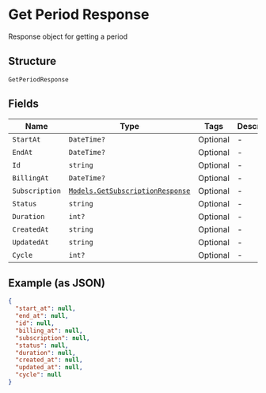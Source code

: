 
# Get Period Response

Response object for getting a period

## Structure

`GetPeriodResponse`

## Fields

| Name | Type | Tags | Description |
|  --- | --- | --- | --- |
| `StartAt` | `DateTime?` | Optional | - |
| `EndAt` | `DateTime?` | Optional | - |
| `Id` | `string` | Optional | - |
| `BillingAt` | `DateTime?` | Optional | - |
| `Subscription` | [`Models.GetSubscriptionResponse`](../../doc/models/get-subscription-response.md) | Optional | - |
| `Status` | `string` | Optional | - |
| `Duration` | `int?` | Optional | - |
| `CreatedAt` | `string` | Optional | - |
| `UpdatedAt` | `string` | Optional | - |
| `Cycle` | `int?` | Optional | - |

## Example (as JSON)

```json
{
  "start_at": null,
  "end_at": null,
  "id": null,
  "billing_at": null,
  "subscription": null,
  "status": null,
  "duration": null,
  "created_at": null,
  "updated_at": null,
  "cycle": null
}
```

